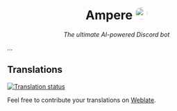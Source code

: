 <h1 align="center"><b>Ampere</b> <img src="https://cdn.discordapp.com/avatars/1064152790181609532/9e3410d300b1d568d63768aaafdf9718.png?size=256" width="28" style="border-radius: 50%; margin-bottom: -5px"></h1>
<p align="center"><i>The ultimate AI-powered Discord bot</i></p>

...

## Translations
<a href="https://hosted.weblate.org/engage/ampere/">
    <img src="https://hosted.weblate.org/widgets/ampere/-/bot/multi-auto.svg" alt="Translation status" />
</a>

Feel free to contribute your translations on [Weblate](https://hosted.weblate.org/projects/ampere/bot).